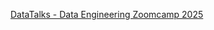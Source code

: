 [DataTalks - Data Engineering Zoomcamp 2025](https://github.com/DataTalksClub/data-engineering-zoomcamp)
